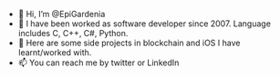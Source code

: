- 👋 Hi, I’m @EpiGardenia
- 👀 I have been worked as software developer since 2007.  Language includes C, C++, C#, Python.
- 🌱 Here are some side projects in blockchain and iOS I have learnt/worked with.
- 📫 You can reach me by twitter or LinkedIn

<!---
EpiGardenia/EpiGardenia is a ✨ special ✨ repository because its `README.md` (this file) appears on your GitHub profile.
You can click the Preview link to take a look at your changes.
--->
